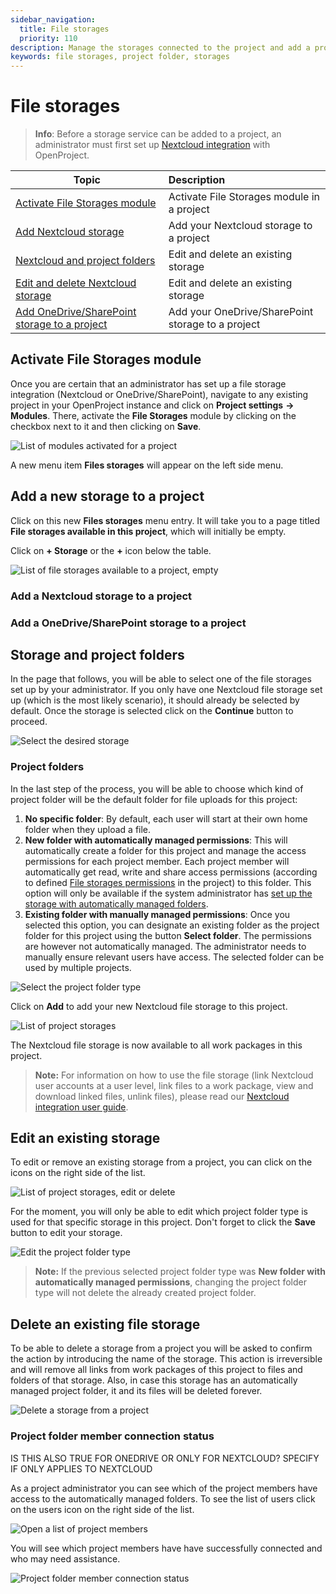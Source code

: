 ```yaml
---
sidebar_navigation:
  title: File storages
  priority: 110
description: Manage the storages connected to the project and add a project folder.
keywords: file storages, project folder, storages
---
```

# File storages

>**Info**: Before a storage service can be added to a project, an administrator must first set up [Nextcloud integration](../../../../system-admin-guide/integrations/nextcloud/) with OpenProject.

| Topic                                                             | Description                         |
|-------------------------------------------------------------------|:------------------------------------|
| [Activate File Storages module](#activate-file-storages-module)  | Activate File Storages module in a project   |
|[Add Nextcloud storage](#add-nextcloud-storage-to-a-project)  | Add your Nextcloud storage to a project |
| [Nextcloud and project folders](#nextcloud-and-project-folders) | Edit and delete an existing storage |
| [Edit and delete Nextcloud storage](#edit-and-delete-Nextcloud-storage) | Edit and delete an existing storage |
| [Add OneDrive/SharePoint storage to a project](#add-onedrive/sharepoint-storage-to-a-project) | Add your OneDrive/SharePoint storage to a project |

## Activate File Storages module
Once you are certain that an administrator has set up a file storage integration (Nextcloud or OneDrive/SharePoint), navigate to any existing project in your OpenProject instance and click on  **Project settings** **→ Modules**. There, activate the **File Storages** module by clicking on the checkbox next to it and then clicking on **Save**.

![List of modules activated for a project](project-modules.png)

A new menu item **Files storages** will appear on the left side menu.

## Add a new storage to a project

Click on this new **Files storages** menu entry. It will take you to a page titled **File storages available in this project**, which will initially be empty.

Click on **+ Storage** or the **+** icon below the table.

![List of file storages available to a project, empty](file-storages-available-in-project.png)

### Add a Nextcloud storage to a project

### Add a OneDrive/SharePoint storage to a project

## Storage and project folders

In the page that follows, you will be able to select one of the file storages set up by your administrator. If you only have one Nextcloud file storage set up (which is the most likely scenario), it should already be selected by default. Once the storage is selected click on the **Continue** button to proceed.

![Select the desired storage](storage-add-new.png)

### Project folders

In the last step of the process, you will be able to choose which kind of project folder will be the default folder for file uploads for this project:

1. **No specific folder**: By default, each user will start at their own home folder when they upload a file.
2. **New folder with automatically managed permissions**: This will automatically create a folder for this project and manage the access permissions for each project member. Each project member will automatically get read, write and share access permissions (according to defined [File storages permissions](../../../../system-admin-guide/users-permissions/roles-permissions/#permissions) in the project) to this folder. This option will only be available if the system administrator has [set up the storage with automatically managed folders](../../../../system-admin-guide/integrations/nextcloud/).
3. **Existing folder with manually managed permissions**: Once you selected this option, you can designate an existing folder as the project folder for this project using the button **Select folder**. The permissions are however not automatically managed. The administrator needs to manually ensure relevant users have access. The selected folder can be used by multiple projects.

![Select the project folder type](storage-add-project-folder.png)

Click on **Add** to add your new Nextcloud file storage to this project.

![List of project storages](storage-list.png)

The Nextcloud file storage is now available to all work packages in this project. 

> **Note:** For information on how to use the file storage (link Nextcloud user accounts at a user level, link files to a work package, view and download linked files, unlink files), please read our [Nextcloud integration user guide](../../../nextcloud-integration/).

## Edit an existing storage

To edit or remove an existing storage from a project, you can click on the icons on the right side of the list.

![List of project storages, edit or delete](storage-list-edit-delete.png)

For the moment, you will only be able to edit which project folder type is used for that specific storage in this project. Don't forget to click the **Save** button to edit your storage. 

![Edit the project folder type](storage-edit.png)

> **Note:** If the previous selected project folder type was **New folder with automatically managed permissions**, changing the project folder type will not delete the already created project folder.

## Delete an existing file storage

To be able to delete a storage from a project you will be asked to confirm the action by introducing the name of the storage. This action is irreversible and will remove all links from work packages of this project to files and folders of that storage. Also, in case this storage has an automatically managed project folder, it and its files will be deleted forever.

![Delete a storage from a project](storage-delete.png)

### Project folder member connection status

IS THIS ALSO TRUE FOR ONEDRIVE OR ONLY FOR NEXTCLOUD? SPECIFY IF ONLY APPLIES TO NEXTCLOUD

As a project administrator you can see which of the project members have access to the automatically managed folders. To see the list of users click on the users icon on the right side of the list. 

![Open a list of project members](storage-list-members.png)

You will see which project members have have successfully connected and who may need assistance.

![Project folder member connection status](storage-list-member-status.png)